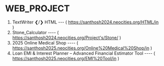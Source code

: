 # WEB_PROJECT
1. TextWriter ❮/❯ HTML --- ( https://santhosh2024.neocities.org/HTML/in )
2. Stone_Calculator  ---- ( https://santhosh2024.neocities.org/Project's/Stone/ )
3. 2025 Online Medical Shop  ---- ( https://santhosh2025.neocities.org/Online%20Medical%20Shop/in )
4. Loan EMI & Interest Planner – Advanced Financial Estimator Tool ---- ( https://santhosh2025.neocities.org/EMI%20Tool/in )
